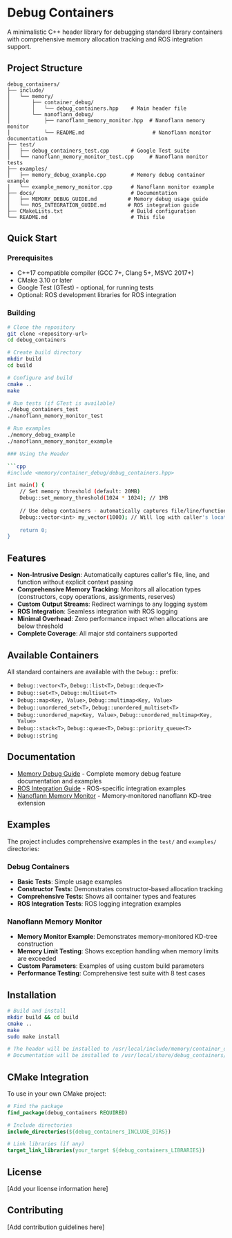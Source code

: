 # Debug Containers

A minimalistic C++ header library for debugging standard library containers with comprehensive memory allocation tracking and ROS integration support.

## Project Structure

```
debug_containers/
├── include/
│   └── memory/
│       ├── container_debug/
│       │   └── debug_containers.hpp    # Main header file
│       └── nanoflann_debug/
│           ├── nanoflann_memory_monitor.hpp  # Nanoflann memory monitor
│           └── README.md                      # Nanoflann monitor documentation
├── test/
│   ├── debug_containers_test.cpp       # Google Test suite
│   └── nanoflann_memory_monitor_test.cpp     # Nanoflann monitor tests
├── examples/
│   ├── memory_debug_example.cpp        # Memory debug container example
│   └── example_memory_monitor.cpp      # Nanoflann monitor example
├── docs/                               # Documentation
│   ├── MEMORY_DEBUG_GUIDE.md          # Memory debug usage guide
│   └── ROS_INTEGRATION_GUIDE.md       # ROS integration guide
├── CMakeLists.txt                      # Build configuration
└── README.md                           # This file
```

## Quick Start

### Prerequisites

- C++17 compatible compiler (GCC 7+, Clang 5+, MSVC 2017+)
- CMake 3.10 or later
- Google Test (GTest) - optional, for running tests
- Optional: ROS development libraries for ROS integration

### Building

```bash
# Clone the repository
git clone <repository-url>
cd debug_containers

# Create build directory
mkdir build
cd build

# Configure and build
cmake ..
make

# Run tests (if GTest is available)
./debug_containers_test
./nanoflann_memory_monitor_test

# Run examples
./memory_debug_example
./nanoflann_memory_monitor_example

### Using the Header

```cpp
#include <memory/container_debug/debug_containers.hpp>

int main() {
    // Set memory threshold (default: 20MB)
    Debug::set_memory_threshold(1024 * 1024); // 1MB
    
    // Use debug containers - automatically captures file/line/function
    Debug::vector<int> my_vector(1000); // Will log with caller's location
    
    return 0;
}
```

## Features

- **Non-Intrusive Design**: Automatically captures caller's file, line, and function without explicit context passing
- **Comprehensive Memory Tracking**: Monitors all allocation types (constructors, copy operations, assignments, reserves)
- **Custom Output Streams**: Redirect warnings to any logging system
- **ROS Integration**: Seamless integration with ROS logging
- **Minimal Overhead**: Zero performance impact when allocations are below threshold
- **Complete Coverage**: All major std containers supported


## Available Containers

All standard containers are available with the `Debug::` prefix:

- `Debug::vector<T>`, `Debug::list<T>`, `Debug::deque<T>`
- `Debug::set<T>`, `Debug::multiset<T>`
- `Debug::map<Key, Value>`, `Debug::multimap<Key, Value>`
- `Debug::unordered_set<T>`, `Debug::unordered_multiset<T>`
- `Debug::unordered_map<Key, Value>`, `Debug::unordered_multimap<Key, Value>`
- `Debug::stack<T>`, `Debug::queue<T>`, `Debug::priority_queue<T>`
- `Debug::string`

## Documentation

- [Memory Debug Guide](docs/MEMORY_DEBUG_GUIDE.md) - Complete memory debug feature documentation and examples
- [ROS Integration Guide](docs/ROS_INTEGRATION_GUIDE.md) - ROS-specific integration examples
- [Nanoflann Memory Monitor](include/memory/nanoflann_debug/README.md) - Memory-monitored nanoflann KD-tree extension

## Examples

The project includes comprehensive examples in the `test/` and `examples/` directories:

### Debug Containers
- **Basic Tests**: Simple usage examples
- **Constructor Tests**: Demonstrates constructor-based allocation tracking
- **Comprehensive Tests**: Shows all container types and features
- **ROS Integration Tests**: ROS logging integration examples

### Nanoflann Memory Monitor
- **Memory Monitor Example**: Demonstrates memory-monitored KD-tree construction
- **Memory Limit Testing**: Shows exception handling when memory limits are exceeded
- **Custom Parameters**: Examples of using custom build parameters
- **Performance Testing**: Comprehensive test suite with 8 test cases

## Installation

```bash
# Build and install
mkdir build && cd build
cmake ..
make
sudo make install

# The header will be installed to /usr/local/include/memory/container_debug/
# Documentation will be installed to /usr/local/share/debug_containers/docs/
```

## CMake Integration

To use in your own CMake project:

```cmake
# Find the package
find_package(debug_containers REQUIRED)

# Include directories
include_directories(${debug_containers_INCLUDE_DIRS})

# Link libraries (if any)
target_link_libraries(your_target ${debug_containers_LIBRARIES})
```

## License

[Add your license information here]

## Contributing

[Add contribution guidelines here]